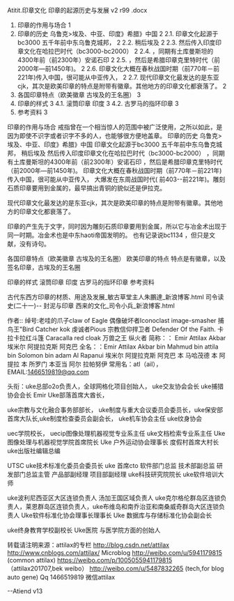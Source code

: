 Atitit.印章文化 印章的起源历史与发展 v2 r99  .docx

1. 印章的作用与场合	1
2. 印章的历史 乌鲁克>埃及、中亚、印度》希腊》中国	2
2.1. 印章文化起源于bc3000 五千年前中东乌鲁克城邦，	2
2.2. 稍后埃及	2
2.3. 然后传入印度印章文化在哈拉巴时代（bc3000-bc2000）	2
2.4. ，同期有土库曼斯坦的4300年前（前2300年）安诺石印	2
2.5. ，然后是希腊印章克里特时代（前2000年—前1450年)。	2
2.6. 印章文化大概在春秋战国时期（前770年－前221年)传入中国，很可能从中亚传入，	2
2.7. 现代印章文化最发达的是东亚cjk，其次是欧美印章的特点是附带有徽章。其他地方的印章文化都衰落了。	2
3. 各国印章特点（欧美徽章  古埃及的王名圈）	3
4. 印章的样式	3
4.1. 滚筒印章  印度	3
4.2. 古罗马的指环印章	3
5. 参考资料	3


印章的作用与场合
戒指曾在一个相当惊人的范围中被广泛使用，之所以如此，是因为即使不识字或者识字不多的人，也能够很方便地盖章。
印章的历史 乌鲁克>埃及、中亚、印度》希腊》中国
印章文化起源于bc3000 五千年前中东乌鲁克城邦，
稍后埃及
然后传入印度印章文化在哈拉巴时代（bc3000-bc2000）
，同期有土库曼斯坦的4300年前（前2300年）安诺石印
，然后是希腊印章克里特时代（前2000年—前1450年)。
印章文化大概在春秋战国时期（前770年－前221年)传入中国，很可能从中亚传入，
大爆发在东周战国时代( 前403--前221年)。雕刻石质印章要用到金属的，最早搞出青铜的貌似还是伊拉克。

现代印章文化最发达的是东亚cjk，其次是欧美印章的特点是附带有徽章。其他地方的印章文化都衰落了。

印章的产生先于文字，同时因为雕刻石质印章要用到金属，所以它与冶金术出现于同一时期。冶金术也是中东haoti帝国发明的。
也有记录说bc1134 ，但只是文献，没有诗句。

各国印章特点（欧美徽章  古埃及的王名圈）
欧美印章的特点 特点是有徽章，以及签名印章，古埃及的王名圈

印章的样式
滚筒印章  印度
古罗马的指环印章
参考资料

古代东西方印章的材质、用途及发展_敏古草堂主人朱鵬達_新浪博客.html
司令读史(二十一)-- 封泥与印章 西来的文化_司令小兵_新浪博客.html

作者:: 绰号:老哇的爪子claw of Eagle 偶像破坏者Iconoclast image-smasher
捕鸟王"Bird Catcher  kok  虔诚者Pious 宗教信仰捍卫者 Defender Of the Faith. 卡拉卡拉红斗篷 Caracalla red cloak 万兽之王  纵火者 
简称：： Emir Attilax Akbar 埃米尔 阿提拉克斯 阿克巴
全名：：Emir Attilax Akbar bin Mahmud bin  attila bin Solomon bin adam Al Rapanui 埃米尔 阿提拉克斯 阿克巴 本 马哈茂德 本 阿提拉 本 所罗门 本亚当  阿尔 拉帕努伊
常用名：atl（ail），  EMAIL:1466519819@qq.com


头衔：uke总部o2o负责人，全球网格化项目创始人，
uke交友协会会长  uke捕猎协会会长 Emir Uke部落首席大酋长，


uke宗教与文化融合事务部部长，  uke制度与重大会议委员会委员长，uke保安部首席大队长,uke制度检查委员会副会长， uke机车协会主任 uke纹身协会 

 uec学院校长， uecip图像处理机器视觉专业系主任   uke文档检索专业系主任
Uke图像处理与机器视觉学院首席院长
Uke 户外运动协会理事长  度假村首席大村长   uke出版社编辑总编


UTSC uke技术标准化委员会委员长 uke 首席cto   软件部门总监 技术部副总监  研发部门总监主管  产品部副经理 项目部副经理   uke科技研究院院长 uke软件培训大师

uke波利尼西亚区大区连锁负责人 汤加王国区域负责人 uke克尔格伦群岛区连锁负责人，莱恩群岛区连锁负责人，uke布维岛和南乔治亚和南桑威奇群岛大区连锁负责人 
 Uke软件标准化协会理事长理事长 Uke 数据库与存储标准化协会副会长 
 
uke终身教育学校副校长   Uke医院 与医学院方面的创始人

转载请注明来源：attilax的专栏  http://blog.csdn.net/attilax
http://www.cnblogs.com/attilax/
Microblog
http://weibo.com/u/5941179815   (common attilax)
https://weibo.com/p/1005055941179815  （attilax201707,bek weibo）
http://weibo.com/u/5487832265 (tech,for blog auto gene)
Qq 1466519819  微信attilax



--Atiend  v13


